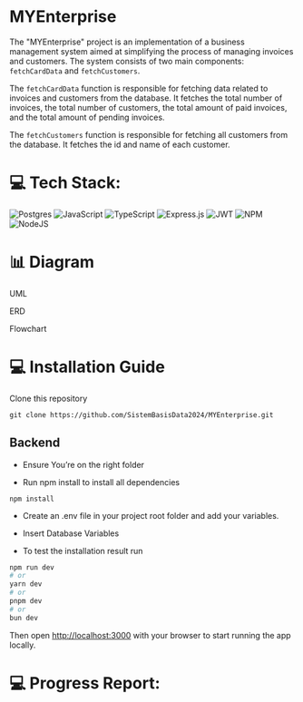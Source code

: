 # MYEnterprise

The "MYEnterprise" project is an implementation of a business management system aimed at simplifying the process of managing invoices and customers. The system consists of two main components: `fetchCardData` and `fetchCustomers`.

The `fetchCardData` function is responsible for fetching data related to invoices and customers from the database. It fetches the total number of invoices, the total number of customers, the total amount of paid invoices, and the total amount of pending invoices.

The `fetchCustomers` function is responsible for fetching all customers from the database. It fetches the id and name of each customer.

# 💻 Tech Stack:

![Postgres](https://img.shields.io/badge/postgres-%23316192.svg?style=for-the-badge&logo=postgresql&logoColor=white) ![JavaScript](https://img.shields.io/badge/javascript-%23323330.svg?style=for-the-badge&logo=javascript&logoColor=%23F7DF1E) ![TypeScript](https://img.shields.io/badge/typescript-%23007ACC.svg?style=for-the-badge&logo=typescript&logoColor=white) ![Express.js](https://img.shields.io/badge/express.js-%23404d59.svg?style=for-the-badge&logo=express&logoColor=%2361DAFB) ![JWT](https://img.shields.io/badge/JWT-black?style=for-the-badge&logo=JSON%20web%20tokens) ![NPM](https://img.shields.io/badge/NPM-%23000000.svg?style=for-the-badge&logo=npm&logoColor=white) ![NodeJS](https://img.shields.io/badge/node.js-6DA55F?style=for-the-badge&logo=node.js&logoColor=white)

# :bar_chart: Diagram

UML

<!-- Insert UML Diagram Here -->

ERD

<!-- Insert ERD Diagram Here -->

Flowchart

<!-- Insert Flowchart Here -->

# :computer: Installation Guide

Clone this repository

```
git clone https://github.com/SistemBasisData2024/MYEnterprise.git
```

## Backend

- Ensure You’re on the right folder

- Run npm install to install all dependencies

```
npm install
```

- Create an .env file in your project root folder and add your variables.

- Insert Database Variables

- To test the installation result run

```bash
npm run dev
# or
yarn dev
# or
pnpm dev
# or
bun dev
```

Then open [http://localhost:3000](http://localhost:3000) with your browser to start running the app locally.

# 💻 Progress Report:

<!-- Insert Progress Report Here -->
